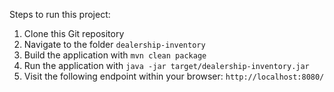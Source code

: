 Steps to run this project:

1. Clone this Git repository
2. Navigate to the folder `dealership-inventory`
3. Build the application with `mvn clean package`
4. Run the application with `java -jar target/dealership-inventory.jar`
5. Visit the following endpoint within your browser: `http://localhost:8080/`
